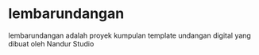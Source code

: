 # lembarundangan
lembarundangan adalah proyek kumpulan template undangan digital yang dibuat oleh Nandur Studio
